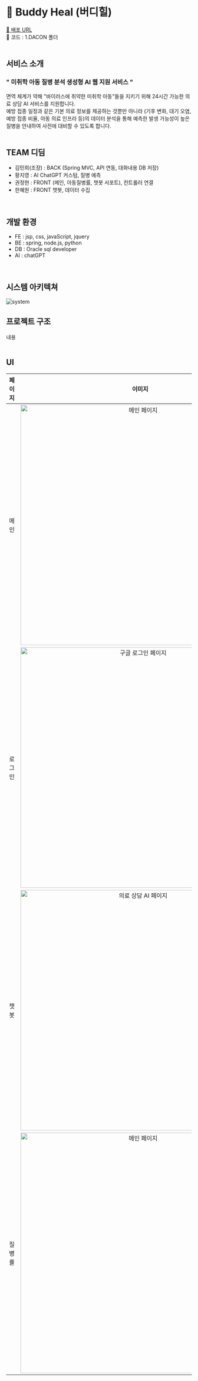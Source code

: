 # 💊 Buddy Heal (버디힐)

[🔗 배포 URL](링크)<br>
📁 코드 : 1.DACON 폴더
<br><br>

## 서비스 소개
### " 미취학 아동 질병 분석 생성형 AI 웹 지원 서비스 "
면역 체계가 약해 "바이러스에 취약한 미취학 아동"들을 지키기 위해 24시간 가능한 의료 상담 AI 서비스를 지원합니다.<br>
예방 접종 일정과 같은 기본 의료 정보를 제공하는 것뿐만 아니라 (기후 변화, 대기 오염, 예방 접종 비율, 아동 의료 인프라 등)의 데이터 분석을 통해 예측한 발생 가능성이 높은 질병을 안내하여 사전에 대비할 수 있도록 합니다.
<br><br>

## TEAM 디딤
- 김민희(조장) : BACK (Spring MVC, API 연동, 대화내용 DB 저장)<br>
- 황지영 : AI ChatGPT 커스텀, 질병 예측<br>
- 권정현 : FRONT (메인, 아동질병률, 챗봇 서포트), 컨트롤러 연결<br>
- 한혜원 : FRONT 챗봇, 데이터 수집
<br>

## 개발 환경
- FE : jsp, css, javaScript, jquery
- BE : spring, node.js, python
- DB : Oracle sql developer
- AI : chatGPT
<br>

## 시스템 아키텍쳐
![system](https://github.com/user-attachments/assets/5e252d4a-f887-4165-af52-0a20a8a76a38)
<br>

## 프로젝트 구조
내용
<br><br>

## UI
| 페이지  | 이미지 |
| :---: | :---: |
| 메인  | <img src="https://github.com/user-attachments/assets/5193f9af-bbc5-4651-82ec-f374a1cf7056" alt="메인 페이지" width="650">  |
| 로그인  | <img src="https://github.com/user-attachments/assets/56789f90-6b7e-4f1a-a8ca-4c8f282e9e29" alt="구글 로그인 페이지" width="650">  |
| 챗봇  | <img src="https://github.com/user-attachments/assets/b6f3ed18-ab6b-440f-b422-6c62d2c70294" alt="의료 상담 AI 페이지" width="650">  |
| 질병률  | <img src="https://github.com/user-attachments/assets/69098636-01d2-4d34-9614-0f32acbaa0d8" alt="메인 페이지" width="650">  |
<br>
<br>
